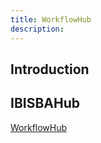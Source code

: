 ```yaml
---
title: WorkflowHub
description: 
---
```


## Introduction


## IBISBAHub
[WorkflowHub](https://workflowhub.eu)
